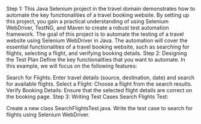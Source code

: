 Step 1:
This Java Selenium project in the travel domain demonstrates how to automate the key functionalities of a travel booking website. By setting up this project, you gain a practical understanding of using Selenium WebDriver, TestNG, and Maven to create a robust test automation framework.
The goal of this project is to automate the testing of a travel website using Selenium WebDriver in Java. The automation will cover the essential functionalities of a travel booking website, such as searching for flights, selecting a flight, and verifying booking details.
Step 2:
Designing the Test Plan
Define the key functionalities that you want to automate. In this example, we will focus on the following features:

Search for Flights: Enter travel details (source, destination, date) and search for available flights.
Select a Flight: Choose a flight from the search results.
Verify Booking Details: Ensure that the selected flight details are correct on the booking page.
Step 3: Writing Test Cases
Search Flights Test:

Create a new class SearchFlightsTest.java.
Write the test case to search for flights using Selenium WebDriver.
